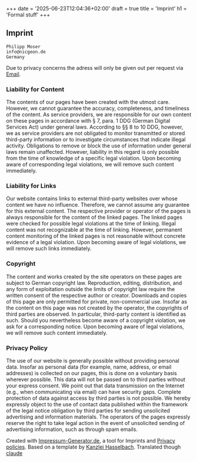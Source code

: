 +++
date = '2025-06-23T12:04:36+02:00'
draft = true
title = 'Imprint'
h1 = 'Formal stuff'
+++

## Imprint
```
Philipp Moser
info@nicgeon.de
Germany
```

Due to privacy concerns the adress will only be given out per request via [Email](mailto:info@nicgeon.de).

### Liability for Content

The contents of our pages have been created with the utmost care. However, we cannot guarantee the accuracy, completeness, and timeliness of the content. As service providers, we are responsible for our own content on these pages in accordance with § 7, para. 1 DDG (German Digital Services Act) under general laws. According to §§ 8 to 10 DDG, however, we as service providers are not obligated to monitor transmitted or stored third-party information or to investigate circumstances that indicate illegal activity. Obligations to remove or block the use of information under general laws remain unaffected. However, liability in this regard is only possible from the time of knowledge of a specific legal violation. Upon becoming aware of corresponding legal violations, we will remove such content immediately.

### Liability for Links

Our website contains links to external third-party websites over whose content we have no influence. Therefore, we cannot assume any guarantee for this external content. The respective provider or operator of the pages is always responsible for the content of the linked pages. The linked pages were checked for possible legal violations at the time of linking. Illegal content was not recognizable at the time of linking. However, permanent content monitoring of the linked pages is not reasonable without concrete evidence of a legal violation. Upon becoming aware of legal violations, we will remove such links immediately.

### Copyright

The content and works created by the site operators on these pages are subject to German copyright law. Reproduction, editing, distribution, and any form of exploitation outside the limits of copyright law require the written consent of the respective author or creator. Downloads and copies of this page are only permitted for private, non-commercial use. Insofar as the content on this page was not created by the operator, the copyrights of third parties are observed. In particular, third-party content is identified as such. Should you nevertheless become aware of a copyright violation, we ask for a corresponding notice. Upon becoming aware of legal violations, we will remove such content immediately.

### Privacy Policy

The use of our website is generally possible without providing personal data. Insofar as personal data (for example, name, address, or email addresses) is collected on our pages, this is done on a voluntary basis wherever possible. This data will not be passed on to third parties without your express consent.
We point out that data transmission on the Internet (e.g., when communicating via email) can have security gaps. Complete protection of data against access by third parties is not possible.
We hereby expressly object to the use of contact data published within the framework of the legal notice obligation by third parties for sending unsolicited advertising and information materials. The operators of the pages expressly reserve the right to take legal action in the event of unsolicited sending of advertising information, such as through spam emails.

Created with [Impressum-Generator.de](https://impressum-generator.de), a tool for Imprints and [Privacy policies](https://impressum-generator.de/datenschutz-generator). Based on a template by [Kanzlei Hasselbach](https://www.kanzlei-hasselbach.de/). Translated though [claude](https://claude.ai)